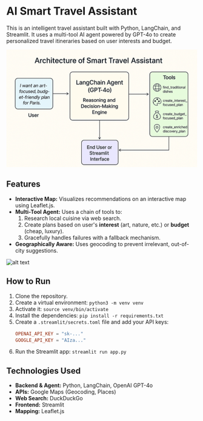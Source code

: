 # AI Smart Travel Assistant

This is an intelligent travel assistant built with Python, LangChain, and Streamlit. It uses a multi-tool AI agent powered by GPT-4o to create personalized travel itineraries based on user interests and budget.

![alt text](diagram.png)

## Features
- **Interactive Map:** Visualizes recommendations on an interactive map using Leaflet.js.
- **Multi-Tool Agent:** Uses a chain of tools to:
  1.  Research local cuisine via web search.
  2.  Create plans based on user's **interest** (art, nature, etc.) or **budget** (cheap, luxury).
  3.  Gracefully handles failures with a fallback mechanism.
- **Geographically Aware:** Uses geocoding to prevent irrelevant, out-of-city suggestions.

![alt text](image.png)

## How to Run
1.  Clone the repository.
2.  Create a virtual environment: `python3 -m venv venv`
3.  Activate it: `source venv/bin/activate`
4.  Install the dependencies: `pip install -r requirements.txt`
5.  Create a `.streamlit/secrets.toml` file and add your API keys:
    ```toml
    OPENAI_API_KEY = "sk-..."
    GOOGLE_API_KEY = "AIza..."
    ```
6.  Run the Streamlit app: `streamlit run app.py`

## Technologies Used
- **Backend & Agent:** Python, LangChain, OpenAI GPT-4o
- **APIs:** Google Maps (Geocoding, Places)
- **Web Search:** DuckDuckGo
- **Frontend:** Streamlit
- **Mapping:** Leaflet.js